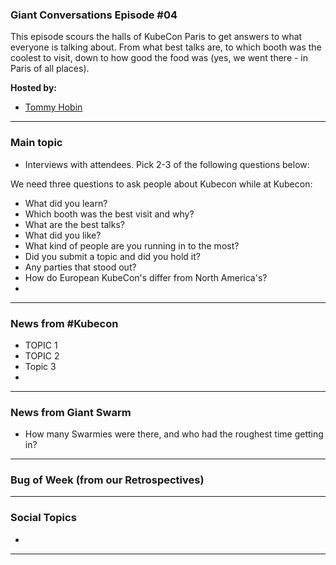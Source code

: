 
### Giant Conversations Episode #04

This episode scours the halls of KubeCon Paris to get answers to what everyone is talking about. From what best talks are, to which booth was the coolest to visit, down to how good the food was (yes, we went there - in Paris of all places).

**Hosted by:** 

* [Tommy Hobin](https://twitter.com/tommyhobin)


------------------------------------------------------------------------------------------------------------------------------
### Main topic

* Interviews with attendees. Pick 2-3 of the following questions below:

We need three questions to ask people about Kubecon while at Kubecon: 
* What did you learn?
* Which booth was the best visit and why?
* What are the best talks?
* What did you like?
* What kind of people are you running in to the most?
* Did you submit a topic and did you hold it?
* Any parties that stood out?
* How do European KubeCon's differ from North America's?
* 
  
------------------------------------------------------------------------------------------------------------------------------

### News from #Kubecon

* TOPIC 1
* TOPIC 2
* Topic 3
* 

  
------------------------------------------------------------------------------------------------------------------------------

### News from Giant Swarm

* How many Swarmies were there, and who had the roughest time getting in?

------------------------------------------------------------------------------------------------------------------------------


### Bug of Week (from our Retrospectives)


------------------------------------------------------------------------------------------------------------------------------

### Social Topics

* 

------------------------------------------------------------------------------------------------------------------------------

